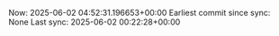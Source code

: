 Now: 2025-06-02 04:52:31.196653+00:00 Earliest commit since sync: None Last sync: 2025-06-02 00:22:28+00:00
